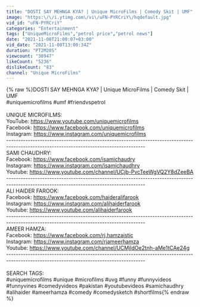 ```yaml
---
title: "DOSTI SAY MEHNGA KYA? | Unique MicroFilms | Comedy Skit | UMF"
image: "https:\/\/i.ytimg.com\/vi\/uFN-PYRCriY\/hqdefault.jpg"
vid_id: "uFN-PYRCriY"
categories: "Entertainment"
tags: ["UniqueMicroFilms","petrol price","petrol news"]
date: "2021-11-08T21:00:07+03:00"
vid_date: "2021-11-08T13:00:34Z"
duration: "PT2M20S"
viewcount: "38947"
likeCount: "5236"
dislikeCount: "83"
channel: "Unique MicroFilms"
---
```

{% raw %}DOSTI SAY MEHNGA KYA? | Unique MicroFilms | Comedy Skit | UMF<br />#uniquemicrofilms #umf #friendvspetrol<br /><br />UNIQUE MICROFILMS:<br />YouTube: <a rel="nofollow" target="blank" href="https://www.youtube.com/uniquemicrofilms">https://www.youtube.com/uniquemicrofilms</a><br />Facebook: <a rel="nofollow" target="blank" href="https://www.facebook.com/uniquemicrofilms">https://www.facebook.com/uniquemicrofilms</a><br />Instagram: <a rel="nofollow" target="blank" href="https://www.instagram.com/uniquemicrofilms">https://www.instagram.com/uniquemicrofilms</a><br />----------------------------------------------------------------------------------------------------------------------------------------<br />SAMI CHAUDHRY:<br />Facebook: <a rel="nofollow" target="blank" href="https://www.facebook.com/isamichaudry">https://www.facebook.com/isamichaudry</a><br />Instagram: <a rel="nofollow" target="blank" href="https://www.instagram.com/isamichaudhry">https://www.instagram.com/isamichaudhry</a><br />Youtube: <a rel="nofollow" target="blank" href="https://www.youtube.com/channel/UCjb-PvcTeeWgVQ2Y8dZeeBA">https://www.youtube.com/channel/UCjb-PvcTeeWgVQ2Y8dZeeBA</a><br />----------------------------------------------------------------------------------------------------------------------------------------<br />ALI HAIDER FAROOK:<br />Facebook: <a rel="nofollow" target="blank" href="https://www.facebook.com/haideralifarook">https://www.facebook.com/haideralifarook</a><br />Instagram: <a rel="nofollow" target="blank" href="https://www.instagram.com/alihaiderfarook">https://www.instagram.com/alihaiderfarook</a><br />Youtube: <a rel="nofollow" target="blank" href="https://www.youtube.com/alihaiderfarook">https://www.youtube.com/alihaiderfarook</a><br />----------------------------------------------------------------------------------------------------------------------------------------<br />AMEER HAMZA:<br />Facebook: <a rel="nofollow" target="blank" href="https://www.facebook.com/rj.hamzaistic">https://www.facebook.com/rj.hamzaistic</a><br />Instagram: <a rel="nofollow" target="blank" href="https://www.instagram.com/rjameerhamza">https://www.instagram.com/rjameerhamza</a><br />Youtube: <a rel="nofollow" target="blank" href="https://www.youtube.com/channel/UCMjldOe2tnh-aMe1tCAe24g">https://www.youtube.com/channel/UCMjldOe2tnh-aMe1tCAe24g</a><br />----------------------------------------------------------------------------------------------------------------------------------------<br /><br />SEARCH TAGS:<br />#uniquemicrofilms #unique #microfilms #uvg #funny #funnyvideos #funnyvines #comedyvideos #pakistan #youtubevideos #samichaudhry #alihaider #ameerhamza #comedy #comedysketch #shortfilms{% endraw %}
